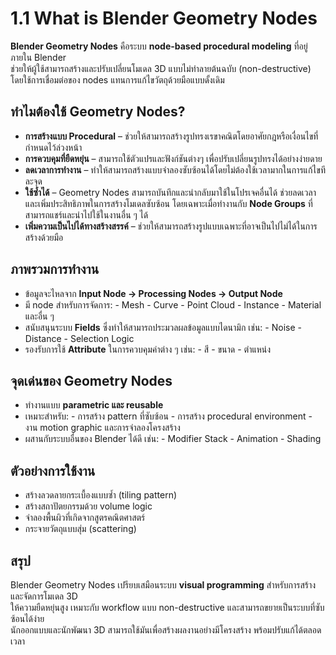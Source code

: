 # 1.1 What is Blender Geometry Nodes

**Blender Geometry Nodes** คือระบบ **node-based procedural modeling** ที่อยู่ภายใน Blender  
ช่วยให้ผู้ใช้สามารถสร้างและปรับเปลี่ยนโมเดล 3D แบบไม่ทำลายต้นฉบับ (non-destructive)  
โดยใช้การเชื่อมต่อของ nodes แทนการแก้ไขวัตถุด้วยมือแบบดั้งเดิม

## ทำไมต้องใช้ Geometry Nodes?

- **การสร้างแบบ Procedural** – ช่วยให้สามารถสร้างรูปทรงเรขาคณิตโดยอาศัยกฎหรือเงื่อนไขที่กำหนดไว้ล่วงหน้า
- **การควบคุมที่ยืดหยุ่น** – สามารถใช้ตัวแปรและฟังก์ชันต่างๆ เพื่อปรับเปลี่ยนรูปทรงได้อย่างง่ายดาย
- **ลดเวลาการทำงาน** – ทำให้สามารถสร้างแบบจำลองซับซ้อนได้โดยไม่ต้องใช้เวลามากในการแก้ไขทีละจุด
- **ใช้ซ้ำได้** – Geometry Nodes สามารถบันทึกและนำกลับมาใช้ในโปรเจคอื่นได้ ช่วยลดเวลาและเพิ่มประสิทธิภาพในการสร้างโมเดลซับซ้อน โดยเฉพาะเมื่อทำงานกับ **Node Groups** ที่สามารถแชร์และนำไปใช้ในงานอื่น ๆ ได้
- **เพิ่มความเป็นไปได้ทางสร้างสรรค์** – ช่วยให้สามารถสร้างรูปแบบเฉพาะที่อาจเป็นไปไม่ได้ในการสร้างด้วยมือ

## ภาพรวมการทำงาน

- ข้อมูลจะไหลจาก **Input Node → Processing Nodes → Output Node**
- มี node สำหรับการจัดการ:
      - Mesh
      - Curve
      - Point Cloud
      - Instance
      - Material และอื่น ๆ
- สนับสนุนระบบ **Fields** ซึ่งทำให้สามารถประมวลผลข้อมูลแบบไดนามิก เช่น:
      - Noise
      - Distance
      - Selection Logic
- รองรับการใช้ **Attribute** ในการควบคุมค่าต่าง ๆ เช่น:
      - สี
      - ขนาด
      - ตำแหน่ง

## จุดเด่นของ Geometry Nodes

- ทำงานแบบ **parametric และ reusable**
- เหมาะสำหรับ:
      - การสร้าง pattern ที่ซับซ้อน
      - การสร้าง procedural environment
      - งาน motion graphic และการจำลองโครงสร้าง
- ผสานกับระบบอื่นของ Blender ได้ดี เช่น:
      - Modifier Stack
      - Animation
      - Shading

## ตัวอย่างการใช้งาน
- สร้างลวดลายกระเบื้องแบบซ้ำ (tiling pattern)
- สร้างสถาปัตยกรรมด้วย volume logic
- จำลองพื้นผิวที่เกิดจากสูตรคณิตศาสตร์
- กระจายวัตถุแบบสุ่ม (scattering)

## สรุป

Blender Geometry Nodes เปรียบเสมือนระบบ **visual programming** สำหรับการสร้างและจัดการโมเดล 3D  
ให้ความยืดหยุ่นสูง เหมาะกับ workflow แบบ non-destructive และสามารถขยายเป็นระบบที่ซับซ้อนได้ง่าย  
นักออกแบบและนักพัฒนา 3D สามารถใช้มันเพื่อสร้างผลงานอย่างมีโครงสร้าง พร้อมปรับแก้ได้ตลอดเวลา

